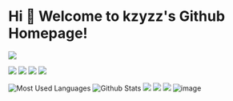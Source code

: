 # Hi 🎉 Welcome to kzyzz's Github Homepage!

<img src="https://readme-typing-svg.herokuapp.com/?lines=Welcome,%20visitor!;多学%20多做%20多想&font=Roboto" />

<p>
<img src="https://img.shields.io/static/v1?label=Program&message=Python&color=blue"/>
<a href="https://blog.csdn.net/wangzirui32"><img src="https://img.shields.io/static/v1?label=Blog&message=CSDN&color=red"/></a>
<a href="https://space.bilibili.com/1513364019"><img src="https://img.shields.io/static/v1?label=Video&message=Bilibili&color=cyan"/></a>
<img src="https://visitor-badge.glitch.me/badge?page_id=https://github.com/kzyzz&right_color=red" />
</p>

![Most Used Languages](https://github-readme-stats.vercel.app/api/top-langs/?username=kzyzz&theme=dark&layout=compact)
![Github Stats](https://github-readme-stats.vercel.app/api?username=kzyzz&show_icons=true&theme=dark&count_private=true)
![](https://stats.justsong.cn/api/csdn?id=kzyzz&theme=dark)
![](https://stats.justsong.cn/api/bilibili/?id=3908387&theme=dark)
![](https://activity-graph.herokuapp.com/graph?username=kzyzz&theme=github)
![image](https://user-images.githubusercontent.com/61340093/207837104-837480c0-3308-4de8-9317-b3e8875891a2.png)

